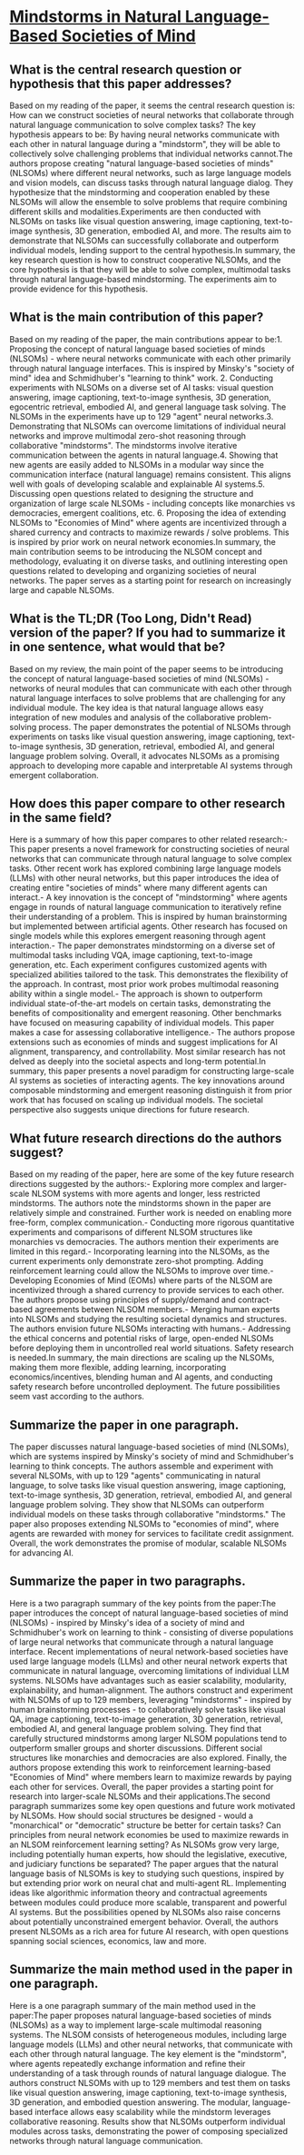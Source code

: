 # [Mindstorms in Natural Language-Based Societies of Mind](https://arxiv.org/abs/2305.17066)

## What is the central research question or hypothesis that this paper addresses?

 Based on my reading of the paper, it seems the central research question is: How can we construct societies of neural networks that collaborate through natural language communication to solve complex tasks? The key hypothesis appears to be: By having neural networks communicate with each other in natural language during a "mindstorm", they will be able to collectively solve challenging problems that individual networks cannot.The authors propose creating "natural language-based societies of minds" (NLSOMs) where different neural networks, such as large language models and vision models, can discuss tasks through natural language dialog. They hypothesize that the mindstorming and cooperation enabled by these NLSOMs will allow the ensemble to solve problems that require combining different skills and modalities.Experiments are then conducted with NLSOMs on tasks like visual question answering, image captioning, text-to-image synthesis, 3D generation, embodied AI, and more. The results aim to demonstrate that NLSOMs can successfully collaborate and outperform individual models, lending support to the central hypothesis.In summary, the key research question is how to construct cooperative NLSOMs, and the core hypothesis is that they will be able to solve complex, multimodal tasks through natural language-based mindstorming. The experiments aim to provide evidence for this hypothesis.


## What is the main contribution of this paper?

 Based on my reading of the paper, the main contributions appear to be:1. Proposing the concept of natural language based societies of minds (NLSOMs) - where neural networks communicate with each other primarily through natural language interfaces. This is inspired by Minsky's "society of mind" idea and Schmidhuber's "learning to think" work. 2. Conducting experiments with NLSOMs on a diverse set of AI tasks: visual question answering, image captioning, text-to-image synthesis, 3D generation, egocentric retrieval, embodied AI, and general language task solving. The NLSOMs in the experiments have up to 129 "agent" neural networks.3. Demonstrating that NLSOMs can overcome limitations of individual neural networks and improve multimodal zero-shot reasoning through collaborative "mindstorms". The mindstorms involve iterative communication between the agents in natural language.4. Showing that new agents are easily added to NLSOMs in a modular way since the communication interface (natural language) remains consistent. This aligns well with goals of developing scalable and explainable AI systems.5. Discussing open questions related to designing the structure and organization of large scale NLSOMs - including concepts like monarchies vs democracies, emergent coalitions, etc. 6. Proposing the idea of extending NLSOMs to "Economies of Mind" where agents are incentivized through a shared currency and contracts to maximize rewards / solve problems. This is inspired by prior work on neural network economies.In summary, the main contribution seems to be introducing the NLSOM concept and methodology, evaluating it on diverse tasks, and outlining interesting open questions related to developing and organizing societies of neural networks. The paper serves as a starting point for research on increasingly large and capable NLSOMs.


## What is the TL;DR (Too Long, Didn't Read) version of the paper? If you had to summarize it in one sentence, what would that be?

 Based on my review, the main point of the paper seems to be introducing the concept of natural language-based societies of mind (NLSOMs) - networks of neural modules that can communicate with each other through natural language interfaces to solve problems that are challenging for any individual module. The key idea is that natural language allows easy integration of new modules and analysis of the collaborative problem-solving process. The paper demonstrates the potential of NLSOMs through experiments on tasks like visual question answering, image captioning, text-to-image synthesis, 3D generation, retrieval, embodied AI, and general language problem solving. Overall, it advocates NLSOMs as a promising approach to developing more capable and interpretable AI systems through emergent collaboration.


## How does this paper compare to other research in the same field?

 Here is a summary of how this paper compares to other related research:- This paper presents a novel framework for constructing societies of neural networks that can communicate through natural language to solve complex tasks. Other recent work has explored combining large language models (LLMs) with other neural networks, but this paper introduces the idea of creating entire "societies of minds" where many different agents can interact.- A key innovation is the concept of "mindstorming" where agents engage in rounds of natural language communication to iteratively refine their understanding of a problem. This is inspired by human brainstorming but implemented between artificial agents. Other research has focused on single models while this explores emergent reasoning through agent interaction.- The paper demonstrates mindstorming on a diverse set of multimodal tasks including VQA, image captioning, text-to-image generation, etc. Each experiment configures customized agents with specialized abilities tailored to the task. This demonstrates the flexibility of the approach. In contrast, most prior work probes multimodal reasoning ability within a single model.- The approach is shown to outperform individual state-of-the-art models on certain tasks, demonstrating the benefits of compositionality and emergent reasoning. Other benchmarks have focused on measuring capability of individual models. This paper makes a case for assessing collaborative intelligence.- The authors propose extensions such as economies of minds and suggest implications for AI alignment, transparency, and controllability. Most similar research has not delved as deeply into the societal aspects and long-term potential.In summary, this paper presents a novel paradigm for constructing large-scale AI systems as societies of interacting agents. The key innovations around composable mindstorming and emergent reasoning distinguish it from prior work that has focused on scaling up individual models. The societal perspective also suggests unique directions for future research.


## What future research directions do the authors suggest?

 Based on my reading of the paper, here are some of the key future research directions suggested by the authors:- Exploring more complex and larger-scale NLSOM systems with more agents and longer, less restricted mindstorms. The authors note the mindstorms shown in the paper are relatively simple and constrained. Further work is needed on enabling more free-form, complex communication.- Conducting more rigorous quantitative experiments and comparisons of different NLSOM structures like monarchies vs democracies. The authors mention their experiments are limited in this regard.- Incorporating learning into the NLSOMs, as the current experiments only demonstrate zero-shot prompting. Adding reinforcement learning could allow the NLSOMs to improve over time.- Developing Economies of Mind (EOMs) where parts of the NLSOM are incentivized through a shared currency to provide services to each other. The authors propose using principles of supply/demand and contract-based agreements between NLSOM members.- Merging human experts into NLSOMs and studying the resulting societal dynamics and structures. The authors envision future NLSOMs interacting with humans.- Addressing the ethical concerns and potential risks of large, open-ended NLSOMs before deploying them in uncontrolled real world situations. Safety research is needed.In summary, the main directions are scaling up the NLSOMs, making them more flexible, adding learning, incorporating economics/incentives, blending human and AI agents, and conducting safety research before uncontrolled deployment. The future possibilities seem vast according to the authors.


## Summarize the paper in one paragraph.

 The paper discusses natural language-based societies of mind (NLSOMs), which are systems inspired by Minsky's society of mind and Schmidhuber's learning to think concepts. The authors assemble and experiment with several NLSOMs, with up to 129 "agents" communicating in natural language, to solve tasks like visual question answering, image captioning, text-to-image synthesis, 3D generation, retrieval, embodied AI, and general language problem solving. They show that NLSOMs can outperform individual models on these tasks through collaborative "mindstorms." The paper also proposes extending NLSOMs to "economies of mind", where agents are rewarded with money for services to facilitate credit assignment. Overall, the work demonstrates the promise of modular, scalable NLSOMs for advancing AI.


## Summarize the paper in two paragraphs.

 Here is a two paragraph summary of the key points from the paper:The paper introduces the concept of natural language-based societies of mind (NLSOMs) - inspired by Minsky's idea of a society of mind and Schmidhuber's work on learning to think - consisting of diverse populations of large neural networks that communicate through a natural language interface. Recent implementations of neural network-based societies have used large language models (LLMs) and other neural network experts that communicate in natural language, overcoming limitations of individual LLM systems. NLSOMs have advantages such as easier scalability, modularity, explainability, and human-alignment. The authors construct and experiment with NLSOMs of up to 129 members, leveraging "mindstorms" - inspired by human brainstorming processes - to collaboratively solve tasks like visual QA, image captioning, text-to-image generation, 3D generation, retrieval, embodied AI, and general language problem solving. They find that carefully structured mindstorms among larger NLSOM populations tend to outperform smaller groups and shorter discussions. Different social structures like monarchies and democracies are also explored. Finally, the authors propose extending this work to reinforcement learning-based "Economies of Mind" where members learn to maximize rewards by paying each other for services. Overall, the paper provides a starting point for research into larger-scale NLSOMs and their applications.The second paragraph summarizes some key open questions and future work motivated by NLSOMs. How should social structures be designed - would a "monarchical" or "democratic" structure be better for certain tasks? Can principles from neural network economies be used to maximize rewards in an NLSOM reinforcement learning setting? As NLSOMs grow very large, including potentially human experts, how should the legislative, executive, and judiciary functions be separated? The paper argues that the natural language basis of NLSOMs is key to studying such questions, inspired by but extending prior work on neural chat and multi-agent RL. Implementing ideas like algorithmic information theory and contractual agreements between modules could produce more scalable, transparent and powerful AI systems. But the possibilities opened by NLSOMs also raise concerns about potentially unconstrained emergent behavior. Overall, the authors present NLSOMs as a rich area for future AI research, with open questions spanning social sciences, economics, law and more.


## Summarize the main method used in the paper in one paragraph.

 Here is a one paragraph summary of the main method used in the paper:The paper proposes natural language-based societies of minds (NLSOMs) as a way to implement large-scale multimodal reasoning systems. The NLSOM consists of heterogeneous modules, including large language models (LLMs) and other neural networks, that communicate with each other through natural language. The key element is the "mindstorm", where agents repeatedly exchange information and refine their understanding of a task through rounds of natural language dialogue. The authors construct NLSOMs with up to 129 members and test them on tasks like visual question answering, image captioning, text-to-image synthesis, 3D generation, and embodied question answering. The modular, language-based interface allows easy scalability while the mindstorm leverages collaborative reasoning. Results show that NLSOMs outperform individual modules across tasks, demonstrating the power of composing specialized networks through natural language communication.
